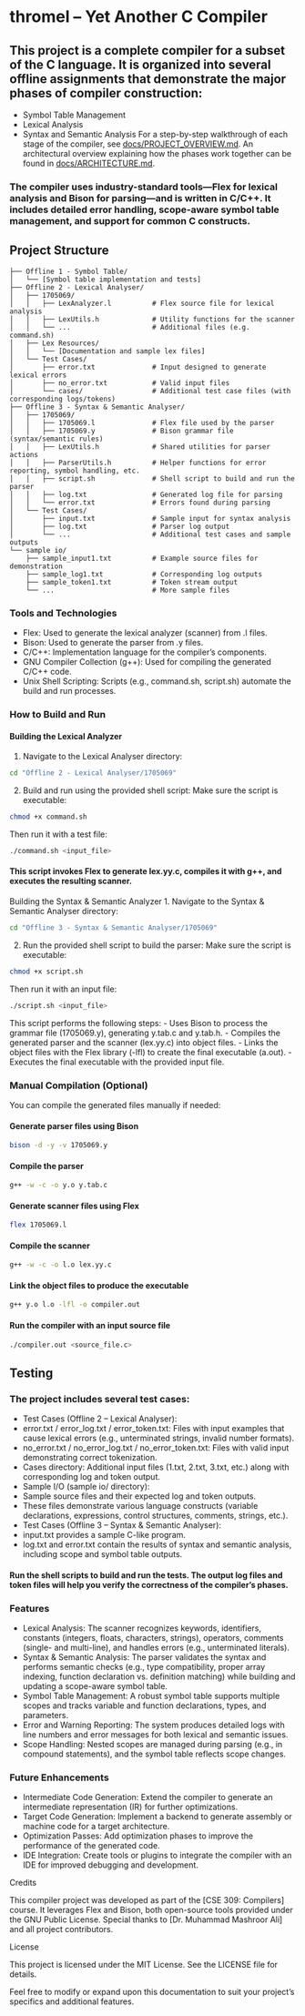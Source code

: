 # thromel – Yet Another C Compiler

## This project is a complete compiler for a subset of the C language. It is organized into several offline assignments that demonstrate the major phases of compiler construction:
	
-	Symbol Table Management
-	Lexical Analysis
-	Syntax and Semantic Analysis
For a step-by-step walkthrough of each stage of the compiler, see [docs/PROJECT_OVERVIEW.md](docs/PROJECT_OVERVIEW.md).
An architectural overview explaining how the phases work together can be found in [docs/ARCHITECTURE.md](docs/ARCHITECTURE.md).

### The compiler uses industry-standard tools—Flex for lexical analysis and Bison for parsing—and is written in C/C++. It includes detailed error handling, scope‐aware symbol table management, and support for common C constructs.

## Project Structure

```thromel-yet-another-c-compiler/
├── Offline 1 - Symbol Table/
│   └── [Symbol table implementation and tests]
├── Offline 2 - Lexical Analyser/
│   ├── 1705069/
│   │   ├── LexAnalyzer.l          # Flex source file for lexical analysis
│   │   ├── LexUtils.h             # Utility functions for the scanner
│   │   └── ...                    # Additional files (e.g. command.sh)
│   ├── Lex Resources/
│   │   └── [Documentation and sample lex files]
│   └── Test Cases/
│       ├── error.txt              # Input designed to generate lexical errors
│       ├── no_error.txt           # Valid input files
│       └── cases/                 # Additional test case files (with corresponding logs/tokens)
├── Offline 3 - Syntax & Semantic Analyser/
│   ├── 1705069/
│   │   ├── 1705069.l              # Flex file used by the parser
│   │   ├── 1705069.y              # Bison grammar file (syntax/semantic rules)
│   │   ├── LexUtils.h             # Shared utilities for parser actions
│   │   ├── ParserUtils.h          # Helper functions for error reporting, symbol handling, etc.
│   │   ├── script.sh              # Shell script to build and run the parser
│   │   ├── log.txt                # Generated log file for parsing
│   │   └── error.txt              # Errors found during parsing
│   └── Test Cases/
│       ├── input.txt              # Sample input for syntax analysis
│       ├── log.txt                # Parser log output
│       └── ...                    # Additional test cases and sample outputs
└── sample io/
    ├── sample_input1.txt          # Example source files for demonstration
    ├── sample_log1.txt            # Corresponding log outputs
    ├── sample_token1.txt          # Token stream output
    └── ...                        # More sample files
```

### Tools and Technologies
	
-	Flex: Used to generate the lexical analyzer (scanner) from .l files.
-	Bison: Used to generate the parser from .y files.
-	C/C++: Implementation language for the compiler’s components.
-	GNU Compiler Collection (g++): Used for compiling the generated C/C++ code.
-	Unix Shell Scripting: Scripts (e.g., command.sh, script.sh) automate the build and run processes.

### How to Build and Run

#### Building the Lexical Analyzer
	
 1.	Navigate to the Lexical Analyser directory:

```bash
cd "Offline 2 - Lexical Analyser/1705069"
```
2.	Build and run using the provided shell script:
Make sure the script is executable:

```bash
chmod +x command.sh
```

Then run it with a test file:

```bash
./command.sh <input_file>
```

#### This script invokes Flex to generate lex.yy.c, compiles it with g++, and executes the resulting scanner.

Building the Syntax & Semantic Analyzer
	1.	Navigate to the Syntax & Semantic Analyser directory:

```bash
cd "Offline 3 - Syntax & Semantic Analyser/1705069"
```

	
 2.	Run the provided shell script to build the parser:
Make sure the script is executable:

```bash
chmod +x script.sh
```

Then run it with an input file:

```bash
./script.sh <input_file>
```

This script performs the following steps:
	-	Uses Bison to process the grammar file (1705069.y), generating y.tab.c and y.tab.h.
	-	Compiles the generated parser and the scanner (lex.yy.c) into object files.
	-	Links the object files with the Flex library (-lfl) to create the final executable (a.out).
	-	Executes the final executable with the provided input file.

### Manual Compilation (Optional)

You can compile the generated files manually if needed:

#### Generate parser files using Bison
```bash
bison -d -y -v 1705069.y
```

#### Compile the parser
```bash
g++ -w -c -o y.o y.tab.c
```

#### Generate scanner files using Flex
```bash
flex 1705069.l
```

#### Compile the scanner
```bash
g++ -w -c -o l.o lex.yy.c
```

#### Link the object files to produce the executable
```bash
g++ y.o l.o -lfl -o compiler.out
```

#### Run the compiler with an input source file
```bash
./compiler.out <source_file.c>
```

## Testing

### The project includes several test cases:
	
-	Test Cases (Offline 2 – Lexical Analyser):
-	error.txt / error_log.txt / error_token.txt: Files with input examples that cause lexical errors (e.g., unterminated strings, invalid number formats).
-	no_error.txt / no_error_log.txt / no_error_token.txt: Files with valid input demonstrating correct tokenization.
-	Cases directory: Additional input files (1.txt, 2.txt, 3.txt, etc.) along with corresponding log and token output.
-	Sample I/O (sample io/ directory):
-	Sample source files and their expected log and token outputs.
-	These files demonstrate various language constructs (variable declarations, expressions, control structures, comments, strings, etc.).
-	Test Cases (Offline 3 – Syntax & Semantic Analyser):
-	input.txt provides a sample C-like program.
-	log.txt and error.txt contain the results of syntax and semantic analysis, including scope and symbol table outputs.

#### Run the shell scripts to build and run the tests. The output log files and token files will help you verify the correctness of the compiler’s phases.

### Features
	
- Lexical Analysis: The scanner recognizes keywords, identifiers, constants (integers, floats, characters, strings), operators, comments (single- and multi-line), and handles errors (e.g., unterminated literals).
-	Syntax & Semantic Analysis: The parser validates the syntax and performs semantic checks (e.g., type compatibility, proper array indexing, function declaration vs. definition matching) while building and updating a scope-aware symbol table.
-	Symbol Table Management: A robust symbol table supports multiple scopes and tracks variable and function declarations, types, and parameters.
-	Error and Warning Reporting: The system produces detailed logs with line numbers and error messages for both lexical and semantic issues.
-	Scope Handling: Nested scopes are managed during parsing (e.g., in compound statements), and the symbol table reflects scope changes.

### Future Enhancements
	
-	Intermediate Code Generation: Extend the compiler to generate an intermediate representation (IR) for further optimizations.
-	Target Code Generation: Implement a backend to generate assembly or machine code for a target architecture.
-	Optimization Passes: Add optimization phases to improve the performance of the generated code.
-	IDE Integration: Create tools or plugins to integrate the compiler with an IDE for improved debugging and development.

Credits

This compiler project was developed as part of the [CSE 309: Compilers] course. It leverages Flex and Bison, both open-source tools provided under the GNU Public License. Special thanks to [Dr. Muhammad Mashroor Ali] and all project contributors.

License

This project is licensed under the MIT License. See the LICENSE file for details.

Feel free to modify or expand upon this documentation to suit your project’s specifics and additional features.
